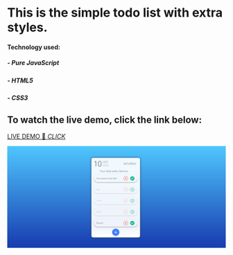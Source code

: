 # This is the simple todo list with extra styles.


#### Technology used: 
##### - Pure JavaScript 
##### - HTML5
##### - CSS3 



## To watch the live demo, click the link below:
[LIVE DEMO 🔴 *CLICK*](https://vigilant-jang-c069fa.netlify.app/)


![alt text](https://github.com/Rartosz/to_do_list/blob/master/images/ss.png "SS from the website")

